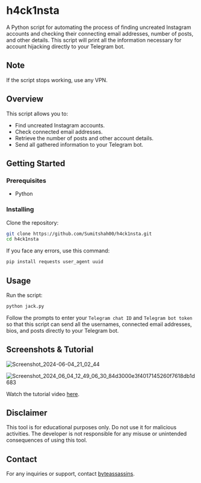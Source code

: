
# h4ck1nsta

A Python script for automating the process of finding uncreated Instagram accounts and checking their connecting email addresses, number of posts, and other details. This script will print all the information necessary for account hijacking directly to your Telegram bot.

## Note

If the script stops working, use any VPN.

## Overview

This script allows you to:
- Find uncreated Instagram accounts.
- Check connected email addresses.
- Retrieve the number of posts and other account details.
- Send all gathered information to your Telegram bot.

## Getting Started

### Prerequisites

- Python

### Installing

Clone the repository:

```bash
git clone https://github.com/Sumitshah00/h4ck1nsta.git
cd h4ck1nsta
```

If you face any errors, use this command:

```bash
pip install requests user_agent uuid
```

## Usage

Run the script:

```bash
python jack.py
```

Follow the prompts to enter your `Telegram chat ID` and `Telegram bot token` so that this script can send all the usernames, connected email addresses, bios, and posts directly to your Telegram bot.

## Screenshots & Tutorial

![Screenshot_2024-06-04_21_02_44](https://github.com/Sumitshah00/h4ck1nsta/assets/149252561/30a180fb-41ea-43d0-9678-c47f1659c91a)

![Screenshot_2024_06_04_12_49_06_30_84d3000e3f4017145260f7618db1d683](https://github.com/Sumitshah00/h4ck1nsta/assets/149252561/6405852c-326c-4545-8842-5ad79f953d21)

Watch the tutorial video [here](https://www.youtube.com/embed/lrrdFX9mc-c).

## Disclaimer

This tool is for educational purposes only. Do not use it for malicious activities. The developer is not responsible for any misuse or unintended consequences of using this tool.


## Contact

For any inquiries or support, contact [byteassassins]([https://github.com/Sumitshah00](https://www.instagram.com/byteassassins/)).
```
